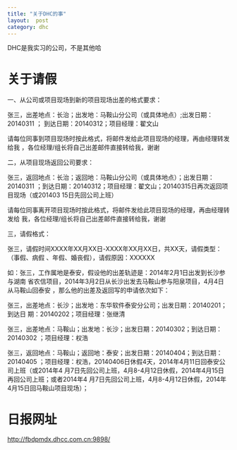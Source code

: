 ```yaml
---
title: "关于DHC的事"
layout:  post
category: dhc 
---
```


DHC是我实习的公司，不是其他哈

# 关于请假

一、从公司或项目现场到新的项目现场出差的格式要求：

 张三，出差地点：长治；出发地：马鞍山分公司（或具体地点）;出发日期：20140311
 ； 到达日期：20140312；项目经理：翟文山

请每位同事到项目现场时按此格式，将邮件发给此项目现场的经理，再由经理转发给我
，各位经理/组长将自己出差邮件直接转给我，谢谢

二，从项目现场返回公司要求：

张三，返回地点：长治；返回地：马鞍山分公司（或具体地点）；出发日期：20140311
；到达日期：20140312；项目经理：翟文山；20140315日再次返回项目现场（或201403
15日先回公司上班）

请每位同事离开项目现场时按此格式，将邮件发给此项目现场的经理，再由经理转发给
我，各位经理/组长将自己出差邮件直接转给我，谢谢

三，请假格式：

张三，请假时间XXXX年XX月XX日-XXXX年XX月XX日，共XX天，请假类型：（事假、病假
、年假、婚丧假），请假原因：XXXXXX

如：张三，工作属地是泰安，假设他的出差轨迹是：2014年2月1日出发到长沙参与湖南
省农信项目，2014年3月2日从长沙出发去马鞍山参与阳泉项目，4月4日从马鞍山回泰安
，那么他的出差及返回写的申请依次如下：

张三，出差地点：长沙；出发地：东华软件泰安分公司；出发日期：20140201；到达日
期：20140202；项目经理：张继清

张三，出差地点：马鞍山；出发地：长沙；出发日期：20140302；到达日期：20140302
；项目经理：权浩

张三，返回地点：马鞍山；返回地：泰安；出发日期：20140404；到达日期：20140405
；项目经理：权浩，20140406日休假4天，2014年4月11日回泰安公司上班（或2014年4
月7日先回公司上班，4月8-4月12日休假，2014年4月15日再回公司上班；或者2014年4
月7日先回公司上班，4月8-4月12日休假，2014年4月15日回马鞍山项目现场）；

# 日报网址

http://fbdpmdx.dhcc.com.cn:9898/
